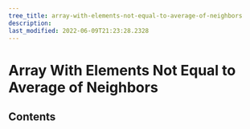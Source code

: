 ```yaml
---
tree_title: array-with-elements-not-equal-to-average-of-neighbors
description: 
last_modified: 2022-06-09T21:23:28.2328
---
```


# Array With Elements Not Equal to Average of Neighbors

## Contents
